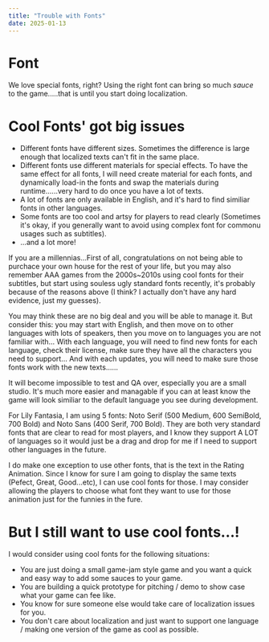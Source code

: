 ```yaml
---
title: "Trouble with Fonts"
date: 2025-01-13
---
```


# Font
We love special fonts, right? Using the right font can bring so much _sauce_ to the game.....that is until you start doing localization.

# Cool Fonts' got big issues
- Different fonts have different sizes. Sometimes the difference is large enough that localized texts can't fit in the same place.
- Different fonts use different materials for special effects. To have the same effect for all fonts, I will need create material for each fonts, and dynamically load-in the fonts and swap the materials during runtime......very hard to do once you have a lot of texts.
- A lot of fonts are only available in English, and it's hard to find similiar fonts in other languages.
- Some fonts are too cool and artsy for players to read clearly (Sometimes it's okay, if you generally want to avoid using complex font for commonu usages such as subtitles).
- ...and a lot more!

If you are a millennias...First of all, congratulations on not being able to purchace your own house for the rest of your life, but you may also remember AAA games from the 2000s~2010s using cool fonts for their subtitles, but start using souless ugly standard fonts recently, it's probably because of the reasons above (I think? I actually don't have any hard evidence, just my guesses).

You may think these are no big deal and you will be able to manage it. But consider this: you may start with English, and then move on to other languages with lots of speakers, then you move on to languages you are not familiar with... With each language, you will need to find new fonts for each language, check their license, make sure they have all the characters you need to support... And with each updates, you will need to make sure those fonts work with the new texts......

It will become impossible to test and QA over, especially you are a small studio. It's much more easier and managable if you can at least know the game will look similiar to the default language you see during development.

For Lily Fantasia, I am using 5 fonts: Noto Serif (500 Medium, 600 SemiBold, 700 Bold) and Noto Sans (400 Serif, 700 Bold). They are both very standard fonts that are clear to read for most players, and I know they support A LOT of languages so it would just be a drag and drop for me if I need to support other languages in the future.

I do make one exception to use other fonts, that is the text in the Rating Animation. Since I know for sure I am going to display the same texts (Pefect, Great, Good...etc), I can use cool fonts for those. I may consider allowing the players to choose what font they want to use for those animation just for the funnies in the fure.

# But I still want to use cool fonts...!
I would consider using cool fonts for the following situations:

- You are just doing a small game-jam style game and you want a quick and easy way to add some sauces to your game.
- You are building a quick prototype for pitching / demo to show case what your game can fee like.
- You know for sure someone else would take care of localization issues for you.
- You don't care about localization and just want to support one language / making one version of the game as cool as possible.
